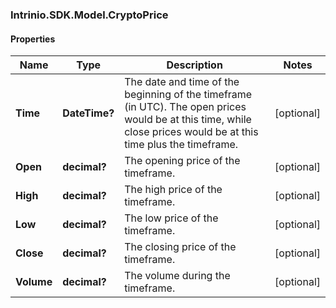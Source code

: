 ### Intrinio.SDK.Model.CryptoPrice
#### Properties

Name | Type | Description | Notes
------------ | ------------- | ------------- | -------------
**Time** | **DateTime?** | The date and time of the beginning of the timeframe (in UTC). The open prices would be at this time, while close prices would be at this time plus the timeframe. | [optional] 
**Open** | **decimal?** | The opening price of the timeframe. | [optional] 
**High** | **decimal?** | The high price of the timeframe. | [optional] 
**Low** | **decimal?** | The low price of the timeframe. | [optional] 
**Close** | **decimal?** | The closing price of the timeframe. | [optional] 
**Volume** | **decimal?** | The volume during the timeframe. | [optional] 

